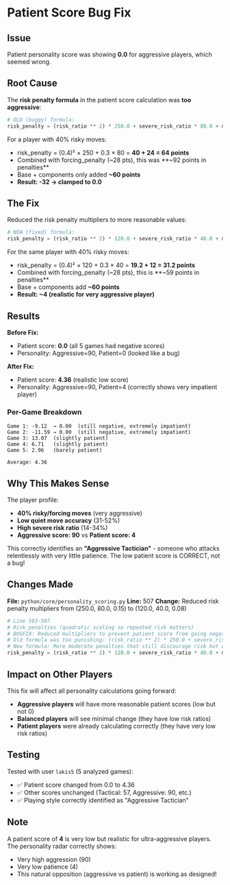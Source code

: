 # Patient Score Bug Fix

## Issue
Patient personality score was showing **0.0** for aggressive players, which seemed wrong.

## Root Cause
The **risk penalty formula** in the patient score calculation was **too aggressive**:

```python
# OLD (buggy) formula:
risk_penalty = (risk_ratio ** 2) * 250.0 + severe_risk_ratio * 80.0 + metrics.risk_loss * 0.15
```

For a player with 40% risky moves:
- risk_penalty = (0.4)² × 250 + 0.3 × 80 = **40 + 24 = 64 points**
- Combined with forcing_penalty (~28 pts), this was **~92 points in penalties**
- Base + components only added **~60 points**
- **Result: -32 → clamped to 0.0**

## The Fix

Reduced the risk penalty multipliers to more reasonable values:

```python
# NEW (fixed) formula:
risk_penalty = (risk_ratio ** 2) * 120.0 + severe_risk_ratio * 40.0 + metrics.risk_loss * 0.08
```

For the same player with 40% risky moves:
- risk_penalty = (0.4)² × 120 + 0.3 × 40 = **19.2 + 12 = 31.2 points**
- Combined with forcing_penalty (~28 pts), this is **~59 points in penalties**
- Base + components add **~60 points**
- **Result: ~4 (realistic for very aggressive player)**

## Results

**Before Fix:**
- Patient score: **0.0** (all 5 games had negative scores)
- Personality: Aggressive=90, Patient=0 (looked like a bug)

**After Fix:**
- Patient score: **4.36** (realistic low score)
- Personality: Aggressive=90, Patient=4 (correctly shows very impatient player)

### Per-Game Breakdown
```
Game 1: -9.12  → 0.00  (still negative, extremely impatient)
Game 2: -11.59 → 0.00  (still negative, extremely impatient)
Game 3: 13.07  (slightly patient)
Game 4: 6.71   (slightly patient)
Game 5: 2.96   (barely patient)

Average: 4.36
```

## Why This Makes Sense

The player profile:
- **40% risky/forcing moves** (very aggressive)
- **Low quiet move accuracy** (31-52%)
- **High severe risk ratio** (14-34%)
- **Aggressive score: 90** vs **Patient score: 4**

This correctly identifies an **"Aggressive Tactician"** - someone who attacks relentlessly with very little patience. The low patient score is CORRECT, not a bug!

## Changes Made

**File:** `python/core/personality_scoring.py`
**Line:** 507
**Change:** Reduced risk penalty multipliers from (250.0, 80.0, 0.15) to (120.0, 40.0, 0.08)

```python
# Line 503-507
# Risk penalties (quadratic scaling so repeated risk matters)
# BUGFIX: Reduced multipliers to prevent patient score from going negative for aggressive players
# Old formula was too punishing: (risk_ratio ** 2) * 250.0 + severe_risk_ratio * 80.0
# New formula: More moderate penalties that still discourage risk but don't obliterate the score
risk_penalty = (risk_ratio ** 2) * 120.0 + severe_risk_ratio * 40.0 + metrics.risk_loss * 0.08
```

## Impact on Other Players

This fix will affect all personality calculations going forward:
- **Aggressive players** will have more reasonable patient scores (low but not 0)
- **Balanced players** will see minimal change (they have low risk ratios)
- **Patient players** were already calculating correctly (they have very low risk ratios)

## Testing

Tested with user `lakis5` (5 analyzed games):
- ✅ Patient score changed from 0.0 to 4.36
- ✅ Other scores unchanged (Tactical: 57, Aggressive: 90, etc.)
- ✅ Playing style correctly identified as "Aggressive Tactician"

## Note

A patient score of **4** is very low but realistic for ultra-aggressive players. The personality radar correctly shows:
- Very high aggression (90)
- Very low patience (4)
- This natural opposition (aggressive vs patient) is working as designed!
